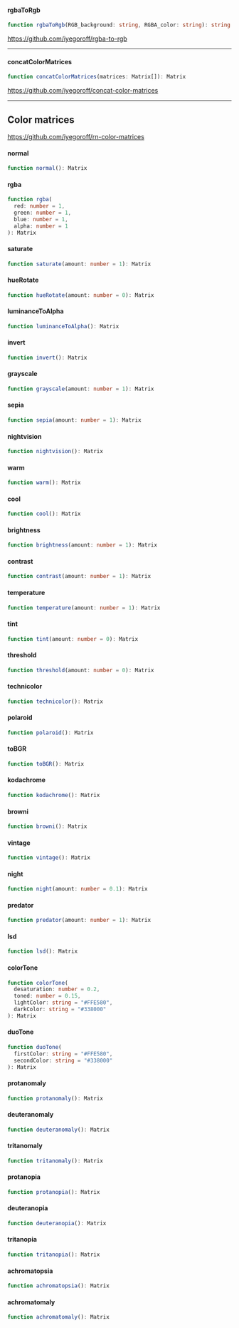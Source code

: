 #### rgbaToRgb
```ts
function rgbaToRgb(RGB_background: string, RGBA_color: string): string
```

https://github.com/iyegoroff/rgba-to-rgb

***
#### concatColorMatrices
```ts
function concatColorMatrices(matrices: Matrix[]): Matrix
```

https://github.com/iyegoroff/concat-color-matrices

***

## Color matrices
https://github.com/iyegoroff/rn-color-matrices

#### normal
```ts
function normal(): Matrix
```
#### rgba
```ts
function rgba(
  red: number = 1,
  green: number = 1,
  blue: number = 1,
  alpha: number = 1
): Matrix
```
#### saturate
```ts
function saturate(amount: number = 1): Matrix
```
#### hueRotate
```ts
function hueRotate(amount: number = 0): Matrix
```
#### luminanceToAlpha
```ts
function luminanceToAlpha(): Matrix
```
#### invert
```ts
function invert(): Matrix
```
#### grayscale
```ts
function grayscale(amount: number = 1): Matrix
```
#### sepia
```ts
function sepia(amount: number = 1): Matrix
```
#### nightvision
```ts
function nightvision(): Matrix
```
#### warm
```ts
function warm(): Matrix
```
#### cool
```ts
function cool(): Matrix
```
#### brightness
```ts
function brightness(amount: number = 1): Matrix
```
#### contrast
```ts
function contrast(amount: number = 1): Matrix
```
#### temperature
```ts
function temperature(amount: number = 1): Matrix
```
#### tint
```ts
function tint(amount: number = 0): Matrix
```
#### threshold
```ts
function threshold(amount: number = 0): Matrix
```
#### technicolor
```ts
function technicolor(): Matrix
```
#### polaroid
```ts
function polaroid(): Matrix
```
#### toBGR
```ts
function toBGR(): Matrix
```
#### kodachrome
```ts
function kodachrome(): Matrix
```
#### browni
```ts
function browni(): Matrix
```
#### vintage
```ts
function vintage(): Matrix
```
#### night
```ts
function night(amount: number = 0.1): Matrix
```
#### predator
```ts
function predator(amount: number = 1): Matrix
```
#### lsd
```ts
function lsd(): Matrix
```
#### colorTone
```ts
function colorTone(
  desaturation: number = 0.2,
  toned: number = 0.15,
  lightColor: string = "#FFE580",
  darkColor: string = "#338000"
): Matrix
```
#### duoTone
```ts
function duoTone(
  firstColor: string = "#FFE580",
  secondColor: string = "#338000"
): Matrix
```
#### protanomaly
```ts
function protanomaly(): Matrix
```
#### deuteranomaly
```ts
function deuteranomaly(): Matrix
```
#### tritanomaly
```ts
function tritanomaly(): Matrix
```
#### protanopia
```ts
function protanopia(): Matrix
```
#### deuteranopia
```ts
function deuteranopia(): Matrix
```
#### tritanopia
```ts
function tritanopia(): Matrix
```
#### achromatopsia
```ts
function achromatopsia(): Matrix
```
#### achromatomaly
```ts
function achromatomaly(): Matrix
```